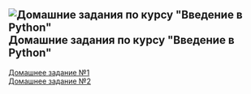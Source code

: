 ## ![Домашние задания по курсу "Введение в Python"](https://png.icons8.com/office/25/000000/home-page.png) Домашние задания по курсу "Введение в Python"
[Домашнее задание №1](https://github.com/Admink0/python/blob/master/Project_1.ipynb)<br>
[Домашнее задание №2](https://github.com/Admink0/python/blob/master/Project_2.ipynb)<br>
